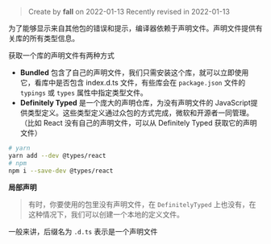 > Create by **fall** on 2022-01-13
> Recently revised in 2022-01-13



为了能够显示来自其他包的错误和提示，编译器依赖于声明文件。声明文件提供有关库的所有类型信息。

获取一个库的声明文件有两种方式

- **Bundled** 包含了自己的声明文件，我们只需安装这个库，就可以立即使用它，看库中是否包含 index.d.ts 文件，有些库会在 `package.json` 文件的 `typings` 或 `types` 属性中指定类型文件。
- **Definitely Typed** 是一个庞大的声明仓库，为没有声明文件的 JavaScript提供类型定义。这些类型定义通过众包的方式完成，微软和开源者一同管理。（比如 React 没有自己的声明文件，可以从 Definitely Typed 获取它的声明文件）

```bash
# yarn 
yarn add --dev @types/react
# npm 
npm i --save-dev @types/react
```

**局部声明**

> 有时，你要使用的包里没有声明文件，在 `DefinitelyTyped` 上也没有，在这种情况下，我们可以创建一个本地的定义文件。

一般来讲，后缀名为 `.d.ts`  表示是一个声明文件

```
```

